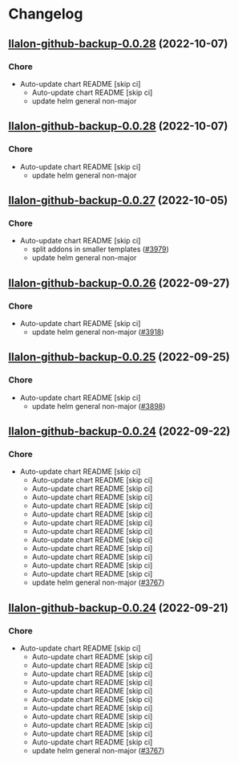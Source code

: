 # Changelog



## [llalon-github-backup-0.0.28](https://github.com/truecharts/charts/compare/llalon-github-backup-0.0.27...llalon-github-backup-0.0.28) (2022-10-07)

### Chore

- Auto-update chart README [skip ci]
  - Auto-update chart README [skip ci]
  - update helm general non-major




## [llalon-github-backup-0.0.28](https://github.com/truecharts/charts/compare/llalon-github-backup-0.0.27...llalon-github-backup-0.0.28) (2022-10-07)

### Chore

- Auto-update chart README [skip ci]
  - update helm general non-major




## [llalon-github-backup-0.0.27](https://github.com/truecharts/charts/compare/llalon-github-backup-0.0.26...llalon-github-backup-0.0.27) (2022-10-05)

### Chore

- Auto-update chart README [skip ci]
  - split addons in smaller templates ([#3979](https://github.com/truecharts/charts/issues/3979))
  - update helm general non-major




## [llalon-github-backup-0.0.26](https://github.com/truecharts/charts/compare/llalon-github-backup-0.0.25...llalon-github-backup-0.0.26) (2022-09-27)

### Chore

- Auto-update chart README [skip ci]
  - update helm general non-major ([#3918](https://github.com/truecharts/charts/issues/3918))




## [llalon-github-backup-0.0.25](https://github.com/truecharts/charts/compare/llalon-github-backup-0.0.24...llalon-github-backup-0.0.25) (2022-09-25)

### Chore

- Auto-update chart README [skip ci]
  - update helm general non-major ([#3898](https://github.com/truecharts/charts/issues/3898))




## [llalon-github-backup-0.0.24](https://github.com/truecharts/charts/compare/llalon-github-backup-0.0.23...llalon-github-backup-0.0.24) (2022-09-22)

### Chore

- Auto-update chart README [skip ci]
  - Auto-update chart README [skip ci]
  - Auto-update chart README [skip ci]
  - Auto-update chart README [skip ci]
  - Auto-update chart README [skip ci]
  - Auto-update chart README [skip ci]
  - Auto-update chart README [skip ci]
  - Auto-update chart README [skip ci]
  - Auto-update chart README [skip ci]
  - Auto-update chart README [skip ci]
  - Auto-update chart README [skip ci]
  - Auto-update chart README [skip ci]
  - Auto-update chart README [skip ci]
  - update helm general non-major ([#3767](https://github.com/truecharts/charts/issues/3767))




## [llalon-github-backup-0.0.24](https://github.com/truecharts/charts/compare/llalon-github-backup-0.0.23...llalon-github-backup-0.0.24) (2022-09-21)

### Chore

- Auto-update chart README [skip ci]
  - Auto-update chart README [skip ci]
  - Auto-update chart README [skip ci]
  - Auto-update chart README [skip ci]
  - Auto-update chart README [skip ci]
  - Auto-update chart README [skip ci]
  - Auto-update chart README [skip ci]
  - Auto-update chart README [skip ci]
  - Auto-update chart README [skip ci]
  - Auto-update chart README [skip ci]
  - Auto-update chart README [skip ci]
  - Auto-update chart README [skip ci]
  - update helm general non-major ([#3767](https://github.com/truecharts/charts/issues/3767))




